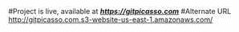 #Project is live, available at ***https://gitpicasso.com***
#Alternate URL http://gitpicasso.com.s3-website-us-east-1.amazonaws.com/
